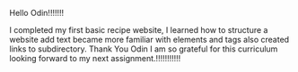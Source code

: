 Hello Odin!!!!!!!

I completed my first basic recipe website, I learned how to structure a website add text became more familiar with elements and tags also created links to subdirectory. Thank You Odin I am so grateful for this curriculum looking forward to my next assignment.!!!!!!!!!!!
